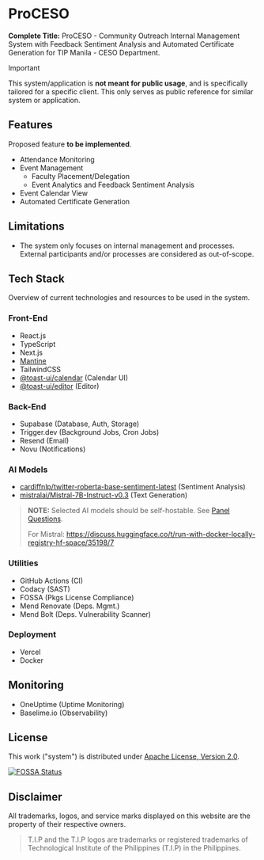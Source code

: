 # ProCESO

**Complete Title:**
ProCESO - Community Outreach Internal Management System with Feedback Sentiment Analysis and Automated Certificate Generation for TIP Manila - CESO Department.

> [!IMPORTANT]
> This system/application is **not meant for public usage**, and is specifically tailored for a specific client. This only serves as public reference for similar system or application.

## Features

Proposed feature **to be implemented**.

- Attendance Monitoring
- Event Management
  - Faculty Placement/Delegation
  - Event Analytics and Feedback Sentiment Analysis
- Event Calendar View
- Automated Certificate Generation


## Limitations

- The system only focuses on internal management and processes. External participants and/or processes are considered as out-of-scope.


## Tech Stack

Overview of current technologies and resources to be used in the system.

### Front-End

- React.js
- TypeScript
- Next.js
- [Mantine](https://mantine.dev/)
- TailwindCSS
- [@toast-ui/calendar](https://github.com/nhn/tui.calendar/tree/main/apps/react-calendar)  (Calendar UI)
- [@toast-ui/editor](https://github.com/nhn/tui.editor/tree/master/apps/react-editor) (Editor)

### Back-End

- Supabase (Database, Auth, Storage)
- Trigger.dev (Background Jobs, Cron Jobs)
- Resend (Email)
- Novu (Notifications)

### AI Models

- [cardiffnlp/twitter-roberta-base-sentiment-latest](https://huggingface.co/cardiffnlp/twitter-roberta-base-sentiment-latest) (Sentiment Analysis)
- [mistralai/Mistral-7B-Instruct-v0.3](https://huggingface.co/mistralai/Mistral-7B-Instruct-v0.3) (Text Generation)

> **NOTE:** Selected AI models should be self-hostable. See [Panel Questions](https://app.plane.so/deuz/projects/11d20b8a-9a14-409b-b87e-86167001e336/pages/219e3135-449a-4184-99aa-cb9329780317).
>
> For Mistral: <https://discuss.huggingface.co/t/run-with-docker-locally-registry-hf-space/35198/7>

### Utilities

- GitHub Actions (CI)
- Codacy (SAST)
- FOSSA (Pkgs License Compliance)
- Mend Renovate (Deps. Mgmt.)
- Mend Bolt (Deps. Vulnerability Scanner)

### Deployment

- Vercel
- Docker

## Monitoring

- OneUptime (Uptime Monitoring)
- Baselime.io (Observability)

## License

This work ("system") is distributed under [Apache License, Version 2.0](https://opensource.org/license/apache-2-0).

[![FOSSA Status](https://app.fossa.com/api/projects/git%2Bgithub.com%2Fjhdcruz%2FProCESO.svg?type=large&issueType=license)](https://app.fossa.com/projects/git%2Bgithub.com%2Fjhdcruz%2FProCESO?ref=badge_large&issueType=license)

## Disclaimer

All trademarks, logos, and service marks displayed on this website are the property of their respective owners.

> T.I.P and the T.I.P logos are trademarks or registered trademarks of Technological Institute of the Philippines (T.I.P) in the Philippines.
